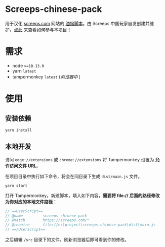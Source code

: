 # Screeps-chinese-pack

用于汉化 [screeps.com](https://screeps.com) 网站的 [油猴脚本](https://www.tampermonkey.net/)。由 Screeps 中国玩家自发创建并维护，[点此](./CONTRIBUTING.md) 来查看如何参与本项目！

# 需求

- node `>=10.13.0`
- yarn `latest`
- tampermonkey `latest` (*浏览器中* )

# 使用

## 安装依赖

```
yarn install
```

## 本地开发

访问 `edge://extensions` 或 `chrome://extensions` 将 Tampermonkey 设置为 **允许访问文件 URL**。

在项目目录中执行如下命令，将会在同目录下生成 `dist/main.js` 文件。

```
yarn start
```

打开 Tampermonkey，新建脚本，填入如下内容，**需要将 file:// 后面的路径修改为你对应的本地文件路径**：

```js
// ==UserScript==
// @name         screeps-chinese-pack
// @match        https://screeps.com/*
// @require      file://e:\project\screeps-chinese-pack\dist\main.js
// ==/UserScript==
```

之后编辑 `/src` 目录下的文件，刷新浏览器后即可看到你的修改。